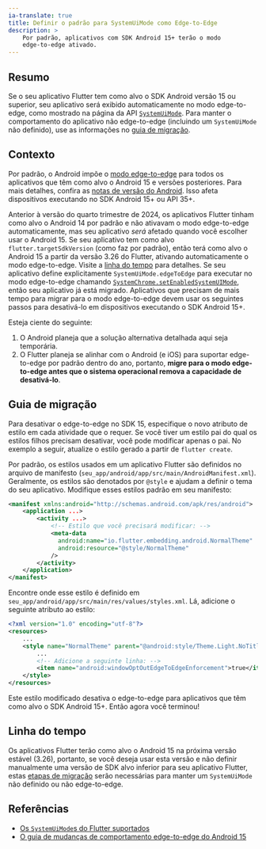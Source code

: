 ```yaml
---
ia-translate: true
title: Definir o padrão para SystemUiMode como Edge-to-Edge
description: >
    Por padrão, aplicativos com SDK Android 15+ terão o modo
    edge-to-edge ativado.
---
```


## Resumo
Se o seu aplicativo Flutter tem como alvo o SDK Android versão 15 ou superior,
seu aplicativo será exibido automaticamente no modo edge-to-edge,
como mostrado na página da API [`SystemUiMode`][1].
Para manter o comportamento do aplicativo não edge-to-edge
(incluindo um `SystemUiMode` não definido),
use as informações no [guia de migração](#guia-de-migração).

## Contexto
Por padrão, o Android impõe o [modo edge-to-edge][2] para todos os aplicativos
que têm como alvo o Android 15 e versões posteriores. Para mais detalhes,
confira as [notas de versão do Android][3]. Isso afeta dispositivos
executando no SDK Android 15+ ou API 35+.

Anterior à versão do quarto trimestre de 2024, os aplicativos Flutter
tinham como alvo o Android 14 por padrão e não ativavam o modo
edge-to-edge automaticamente, mas seu aplicativo _será_ afetado
quando você escolher usar o Android 15. Se seu aplicativo tem como alvo
`flutter.targetSdkVersion` (como faz por padrão), então terá como alvo
o Android 15 a partir da versão 3.26 do Flutter, ativando automaticamente
o modo edge-to-edge. Visite a [linha do tempo](#linha-do-tempo) para
detalhes. Se seu aplicativo define explicitamente `SystemUiMode.edgeToEdge`
para executar no modo edge-to-edge chamando
[`SystemChrome.setEnabledSystemUIMode`][4], então seu aplicativo
já está migrado. Aplicativos que precisam de mais tempo para migrar para
o modo edge-to-edge devem usar os seguintes passos para desativá-lo
em dispositivos executando o SDK Android 15+.

Esteja ciente do seguinte:

1.  O Android planeja que a solução alternativa detalhada aqui seja
    temporária.
2.  O Flutter planeja se alinhar com o Android (e iOS) para
    suportar edge-to-edge por padrão dentro do ano,
    portanto, **migre para o modo edge-to-edge antes que o sistema
    operacional remova a capacidade de desativá-lo**.

## Guia de migração

Para desativar o edge-to-edge no SDK 15, especifique o novo atributo
de estilo em cada atividade que o requer. Se você tiver um estilo
pai do qual os estilos filhos precisam desativar, você pode modificar
apenas o pai. No exemplo a seguir, atualize o estilo gerado a partir
de `flutter create`.

Por padrão, os estilos usados em um aplicativo Flutter são definidos
no arquivo de manifesto (`seu_app/android/app/src/main/AndroidManifest.xml`).
Geralmente, os estilos são denotados por `@style` e ajudam a definir
o tema do seu aplicativo. Modifique esses estilos padrão em seu
manifesto:

```xml
<manifest xmlns:android="http://schemas.android.com/apk/res/android">
    <application ...>
        <activity ...>
            <!-- Estilo que você precisará modificar: -->
            <meta-data
              android:name="io.flutter.embedding.android.NormalTheme"
              android:resource="@style/NormalTheme"
            />
        </activity>
    </application>
</manifest>
```

Encontre onde esse estilo é definido em
`seu_app/android/app/src/main/res/values/styles.xml`.
Lá, adicione o seguinte atributo ao estilo:

```xml
<?xml version="1.0" encoding="utf-8"?>
<resources>
    ...
    <style name="NormalTheme" parent="@android:style/Theme.Light.NoTitleBar">
        ...
	    <!-- Adicione a seguinte linha: -->
        <item name="android:windowOptOutEdgeToEdgeEnforcement">true</item>
    </style>
</resources>
```

Este estilo modificado desativa o edge-to-edge para
aplicativos que têm como alvo o SDK Android 15+. Então agora você
terminou!

## Linha do tempo
Os aplicativos Flutter terão como alvo o Android 15 na próxima versão
estável (3.26), portanto, se você deseja usar esta versão e não
definir manualmente uma versão de SDK alvo inferior para seu
aplicativo Flutter, estas [etapas de migração](#guia-de-migração)
serão necessárias para manter um `SystemUiMode` não definido ou
não edge-to-edge.

## Referências

*   [Os `SystemUiMode`s do Flutter suportados][1]
*   [O guia de mudanças de comportamento edge-to-edge do Android 15][3]


[1]: {{site.api}}/flutter/services/SystemUiMode.html
[2]: {{site.android-dev}}/develop/ui/views/layout/edge-to-edge
[3]: {{site.android-dev}}/about/versions/15/behavior-changes-15#edge-to-edge
[4]: {{site.api}}/flutter/services/SystemChrome/setEnabledSystemUIMode.html

